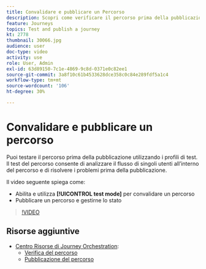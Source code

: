 ```yaml
---
title: Convalidare e pubblicare un Percorso
description: Scopri come verificare il percorso prima della pubblicazione utilizzando i profili di test.
feature: Journeys
topics: Test and publish a journey
kt: 2778
thumbnail: 30066.jpg
audience: user
doc-type: video
activity: use
role: User, Admin
exl-id: 63d89150-7c1e-4869-9c8d-0371e0c82ee1
source-git-commit: 3a8f10c61b4533628dce358c0c84e289fdf5a1c4
workflow-type: tm+mt
source-wordcount: '106'
ht-degree: 30%

---
```


# Convalidare e pubblicare un percorso

Puoi testare il percorso prima della pubblicazione utilizzando i profili di test. Il test del percorso consente di analizzare il flusso di singoli utenti all’interno del percorso e di risolvere i problemi prima della pubblicazione.

Il video seguente spiega come:

* Abilita e utilizza **[!UICONTROL test mode]** per convalidare un percorso
* Pubblicare un percorso e gestirne lo stato

>[!VIDEO](https://video.tv.adobe.com/v/30066?quality=12)

## Risorse aggiuntive

* [Centro Risorse di Journey Orchestration](https://experienceleague.adobe.com/docs/journeys/using/journey-orchestration-home.html?lang=it):
   * [Verifica del percorso](https://experienceleague.adobe.com/docs/journeys/using/building-journeys/testing-the-journey.html)
   * [Pubblicazione del percorso](https://experienceleague.adobe.com/docs/journeys/using/building-journeys/publishing-the-journey.html)
